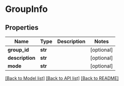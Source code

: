 # GroupInfo

## Properties
Name | Type | Description | Notes
------------ | ------------- | ------------- | -------------
**group_id** | **str** |  | [optional] 
**description** | **str** |  | [optional] 
**mode** | **str** |  | [optional] 

[[Back to Model list]](../README.md#documentation-for-models) [[Back to API list]](../README.md#documentation-for-api-endpoints) [[Back to README]](../README.md)


